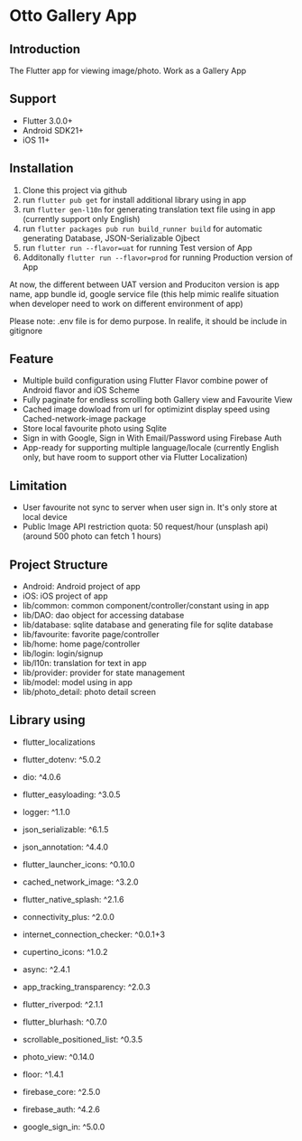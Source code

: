 # Otto Gallery App



## Introduction
The Flutter app for viewing image/photo. Work as a Gallery App

## Support
- Flutter 3.0.0+
- Android SDK21+
- iOS 11+

## Installation 
1. Clone this project via github 
2. run ```flutter pub get``` for install additional library using in app
3. run ```flutter gen-l10n``` for generating translation text file using in app (currently support only English)
4. run ```flutter packages pub run build_runner build``` for automatic generating Database, JSON-Serializable Ojbect
5. run ```flutter run --flavor=uat``` for running Test version of App 
6. Additonally ```flutter run --flavor=prod``` for running Production version of App 

At now, the different between UAT version and Produciton version is app name, app bundle id, google service file (this help mimic realife situation when developer need to work on different environment of app)

Please note: .env file is for demo purpose. In realife, it should be include in gitignore 

## Feature 
- Multiple build configuration using Flutter Flavor combine power of Android flavor and iOS Scheme
- Fully paginate for endless scrolling both Gallery view and Favourite View
- Cached image dowload from url for optimizint display speed using Cached-network-image package 
- Store local favourite photo using Sqlite 
- Sign in with Google, Sign in With Email/Password using Firebase Auth
- App-ready for supporting multiple language/locale (currently English only, but have room to support other via Flutter Localization)

## Limitation
- User favourite not sync to server when user sign in. It's only store at local device 
- Public Image API restriction quota: 50 request/hour (unsplash api) (around 500 photo can fetch 1 hours)

## Project Structure 
- Android: Android project of app
- iOS: iOS project of app
- lib/common: common component/controller/constant using in app
- lib/DAO: dao object for accessing database
- lib/database: sqlite database and generating file for sqlite database
- lib/favourite: favorite page/controller 
- lib/home: home page/controller
- lib/login: login/signup 
- lib/l10n: translation for text in app 
- lib/provider: provider for state management 
- lib/model: model using in app
- lib/photo_detail: photo detail screen 

## Library using
- flutter_localizations
  
- flutter_dotenv: ^5.0.2

- dio: ^4.0.6

- flutter_easyloading: ^3.0.5

- logger: ^1.1.0

- json_serializable: ^6.1.5

- json_annotation: ^4.4.0

- flutter_launcher_icons: ^0.10.0

- cached_network_image: ^3.2.0

- flutter_native_splash: ^2.1.6

- connectivity_plus: ^2.0.0

- internet_connection_checker: ^0.0.1+3

- cupertino_icons: ^1.0.2

- async: ^2.4.1

- app_tracking_transparency: ^2.0.3

- flutter_riverpod: ^2.1.1

- flutter_blurhash: ^0.7.0

- scrollable_positioned_list: ^0.3.5

- photo_view: ^0.14.0

- floor: ^1.4.1

- firebase_core: ^2.5.0

- firebase_auth: ^4.2.6

- google_sign_in: ^5.0.0



